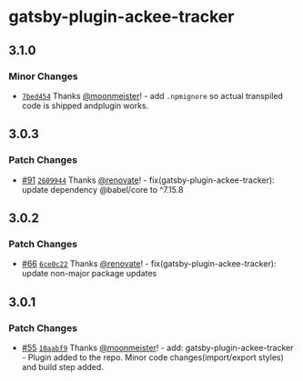 # gatsby-plugin-ackee-tracker

## 3.1.0

### Minor Changes

- [`7bed454`](https://github.com/gatsby-uc/plugins/commit/7bed45443e3340cb9c2a27c40ef5f260dc7b9bad) Thanks [@moonmeister](https://github.com/moonmeister)! - add `.npmignore` so actual transpiled code is shipped andplugin works.

## 3.0.3

### Patch Changes

- [#91](https://github.com/gatsby-uc/plugins/pull/91) [`2609944`](https://github.com/gatsby-uc/plugins/commit/2609944278068cb59a0fec6cdb35224956de85f4) Thanks [@renovate](https://github.com/apps/renovate)! - fix(gatsby-plugin-ackee-tracker): update dependency @babel/core to ^7.15.8

## 3.0.2

### Patch Changes

- [#66](https://github.com/gatsby-uc/plugins/pull/66) [`6ce0c22`](https://github.com/gatsby-uc/plugins/commit/6ce0c221517f096601be477375dd5f5999456126) Thanks [@renovate](https://github.com/apps/renovate)! - fix(gatsby-plugin-ackee-tracker): update non-major package updates

## 3.0.1

### Patch Changes

- [#55](https://github.com/gatsby-uc/plugins/pull/55) [`10aabf9`](https://github.com/gatsby-uc/plugins/commit/10aabf92fe3169236fe5836b825182220490459a) Thanks [@moonmeister](https://github.com/moonmeister)! - add: gatsby-plugin-ackee-tracker - Plugin added to the repo. Minor code changes(import/export styles) and build step added.
